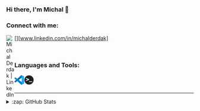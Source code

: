 ### Hi there, I'm Michal 👋
### Connect with me:

[<img align="left" alt="Michal Derdak | LinkedIn" width="22px" src="https://cdn.jsdelivr.net/npm/simple-icons@v3/icons/linkedin.svg" />][www.linkedin.com/in/michalderdak]


<br />

### Languages and Tools:

<img align="left" alt="Visual Studio Code" width="26px" src="https://raw.githubusercontent.com/github/explore/80688e429a7d4ef2fca1e82350fe8e3517d3494d/topics/visual-studio-code/visual-studio-code.png" />
<img align="left" alt="Terminal" width="26px" src="https://raw.githubusercontent.com/github/explore/80688e429a7d4ef2fca1e82350fe8e3517d3494d/topics/terminal/terminal.png" />

<br />
<br />

---

<details>
  <summary>:zap: GitHub Stats</summary>

  <img align="left" alt="Michal's GitHub Stats" src="https://github-readme-stats.codestackr.vercel.app/api?username=michalderdak&show_icons=true&hide_border=true" />

</details>

